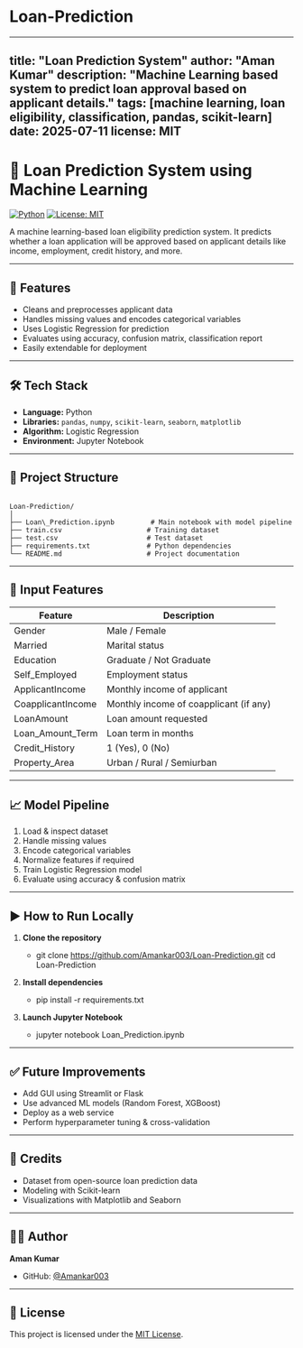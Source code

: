 # Loan-Prediction

---
title: "Loan Prediction System"
author: "Aman Kumar"
description: "Machine Learning based system to predict loan approval based on applicant details."
tags: [machine learning, loan eligibility, classification, pandas, scikit-learn]
date: 2025-07-11
license: MIT
---

# 🏦 Loan Prediction System using Machine Learning

[![Python](https://img.shields.io/badge/python-3.9%2B-blue)]()
[![License: MIT](https://img.shields.io/badge/License-MIT-green)]()

A machine learning-based loan eligibility prediction system. It predicts whether a loan application will be approved based on applicant details like income, employment, credit history, and more.

---

## 📌 Features

- Cleans and preprocesses applicant data  
- Handles missing values and encodes categorical variables  
- Uses Logistic Regression for prediction  
- Evaluates using accuracy, confusion matrix, classification report  
- Easily extendable for deployment

---

## 🛠️ Tech Stack

- **Language:** Python  
- **Libraries:** `pandas`, `numpy`, `scikit-learn`, `seaborn`, `matplotlib`  
- **Algorithm:** Logistic Regression  
- **Environment:** Jupyter Notebook  

---

## 📂 Project Structure

```

Loan-Prediction/
│
├── Loan\_Prediction.ipynb         # Main notebook with model pipeline
├── train.csv                     # Training dataset
├── test.csv                      # Test dataset
├── requirements.txt              # Python dependencies
└── README.md                     # Project documentation

````

---

## 🧾 Input Features

| Feature           | Description                              |
|------------------|------------------------------------------|
| Gender           | Male / Female                            |
| Married          | Marital status                           |
| Education        | Graduate / Not Graduate                  |
| Self_Employed    | Employment status                        |
| ApplicantIncome  | Monthly income of applicant              |
| CoapplicantIncome| Monthly income of coapplicant (if any)   |
| LoanAmount       | Loan amount requested                    |
| Loan_Amount_Term | Loan term in months                      |
| Credit_History   | 1 (Yes), 0 (No)                          |
| Property_Area    | Urban / Rural / Semiurban                |

---

## 📈 Model Pipeline

1. Load & inspect dataset  
2. Handle missing values  
3. Encode categorical variables  
4. Normalize features if required  
5. Train Logistic Regression model  
6. Evaluate using accuracy & confusion matrix

---

## ▶️ How to Run Locally

1. **Clone the repository**
   - git clone https://github.com/Amankar003/Loan-Prediction.git
   cd Loan-Prediction

2. **Install dependencies**
   - pip install -r requirements.txt

3. **Launch Jupyter Notebook**
   - jupyter notebook Loan_Prediction.ipynb

---

 ## ✅ Future Improvements

* Add GUI using Streamlit or Flask
* Use advanced ML models (Random Forest, XGBoost)
* Deploy as a web service
* Perform hyperparameter tuning & cross-validation

---

## 🙌 Credits

* Dataset from open-source loan prediction data
* Modeling with Scikit-learn
* Visualizations with Matplotlib and Seaborn

---

## 🧑‍💻 Author

**Aman Kumar**

* GitHub: [@Amankar003](https://github.com/Amankar003)

---

## 📜 License

This project is licensed under the [MIT License](LICENSE).
